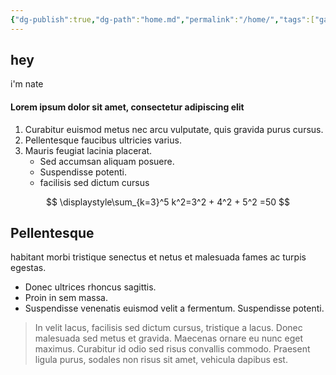```yaml
---
{"dg-publish":true,"dg-path":"home.md","permalink":"/home/","tags":["gardenEntry"],"dgHomeLink":true,"dgShowBacklinks":true,"dgShowFileTree":true,"dgEnableSearch":true,"dgShowToc":true,"dgLinkPreview":true,"dgShowTags":true,"noteIcon":""}
---
```


## hey

i'm nate


#### Lorem ipsum dolor sit amet, consectetur adipiscing elit
1. Curabitur euismod metus nec arcu vulputate, quis gravida purus cursus. 
2. Pellentesque faucibus ultricies varius. 
3. Mauris feugiat lacinia placerat. 
	- Sed accumsan aliquam posuere. 
	- Suspendisse potenti. 
	- facilisis sed dictum cursus


$$
\displaystyle\sum_{k=3}^5 k^2=3^2 + 4^2 + 5^2 =50
$$

## Pellentesque 
habitant morbi tristique senectus et netus et malesuada fames ac turpis egestas. 

- Donec ultrices rhoncus sagittis. 
- Proin in sem massa. 
- Suspendisse venenatis euismod velit a fermentum. Suspendisse potenti. 

> In velit lacus, facilisis sed dictum cursus, tristique a lacus. Donec malesuada sed metus et gravida. Maecenas ornare eu nunc eget maximus. Curabitur id odio sed risus convallis commodo. Praesent ligula purus, sodales non risus sit amet, vehicula dapibus est. 



